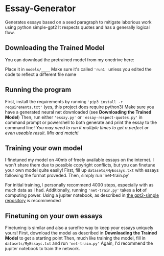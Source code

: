 # Essay-Generator
Generates essays based on a seed paragraph to mitigate laborious work using python simple-gpt2
It respects quotes and has a generally logical flow.

## Downloading the Trained Model
You can download the pretrained model from my onedrive here:
<link pending>

Place it in <code>models/____</code>
Make sure it's called <code>'run1'</code> unless you edited the code to reflect a different file name

## Running the program
First, install the requirements by running <code>'pip3 install -r requirements.txt'</code> (yes, this project does require python3)
Make sure you have a generated neural net downloaded (see <b>Downloading the Trained Model</b>)
Then, run either <code>'essay.py'</code> or <code>'essay-respect-quotes.py'</code> in command prompt or powershell to both generate and print the essay to the command line!
<i>You may need to run it multiple times to get a perfect or even useable result. Mix and match!</i>

## Training your own model
I finetuned my model on 40mb of freely available essays on the internet. 
I won't share them due to possible copyright conflicts, but you can finetune your own model quite easily!
First, fill up <code>datasets/MyEssays.txt</code> with essays following the format proveded. Then, simply run 'net-train.py'

For initial training, I personally recommend 4000 steps, especially with as much data as I had.
Additionally, running <code>'net-train.py'</code> takes a <b>lot</b> of computing power. Using a jupiter notebook, as described in <a href="https://github.com/minimaxir/gpt-2-simple">the gpt2-simple repository</a> is recommended

## Finetuning on your own essays
Finetuning is similar and also a surefire way to keep your essays uniquely yours!
First, download the model as described in <b>Downloading the Trained Model</b> to get a starting point
Then, much like training the model, fill in <code>datasets/MyEssays.txt</code> and run <code>'net-train.py'</code>
Again, I'd recommend the jupiter notebook to train the network.
